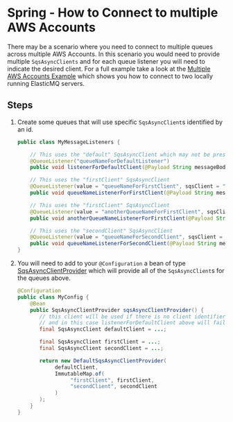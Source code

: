 # Spring - How to Connect to multiple AWS Accounts

There may be a scenario where you need to connect to multiple queues across multiple AWS Accounts. In this scenario you would
need to provide multiple `SqsAsyncClients` and for each queue listener you will need to indicate the desired client. For a full
example take a look at the [Multiple AWS Accounts Example](../../../examples/spring-multiple-aws-account-example) which shows you how to
connect to two locally running ElasticMQ servers.

## Steps

1.  Create some queues that will use specific `SqsAsyncClient`s identified by an id.

    ```java
    public class MyMessageListeners {

        // This uses the "default" SqsAsyncClient which may not be present
        @QueueListener("queueNameForDefaultListener")
        public void listenerForDefaultClient(@Payload String messageBody) {}

        // This uses the "firstClient" SqsAsyncClient
        @QueueListener(value = "queueNameForFirstClient", sqsClient = "firstClient")
        public void queueNameListenerForFirstClient(@Payload String messageBody) {}

        // This uses the "firstClient" SqsAsyncClient
        @QueueListener(value = "anotherQueueNameForFirstClient", sqsClient = "firstClient")
        public void anotherQueueNameListenerForFirstClient(@Payload String messageBody) {}

        // This uses the "secondClient" SqsAsyncClient
        @QueueListener(value = "queueNameForSecondClient", sqsClient = "secondClient")
        public void queueNameListenerForSecondClient(@Payload String messageBody) {}
    }
    ```

1.  You will need to add to your `@Configuration` a bean of type
    [SqsAsyncClientProvider](../../../spring/spring-api/src/main/java/com/jashmore/sqs/spring/client/SqsAsyncClientProvider.java)
    which will provide all of the `SqsAsyncClient`s for the queues above.

    ```java
    @Configuration
    public class MyConfig {
        @Bean
        public SqsAsyncClientProvider sqsAsyncClientProvider() {
           // this client will be used if there is no client identifier for the listener. Note that this can be null
           // and in this case listenerForDefaultClient above will fail to wrap
           final SqsAsyncClient defaultClient = ...;

           final SqsAsyncClient firstClient = ...;
           final SqsAsyncClient secondClient = ...;

           return new DefaultSqsAsyncClientProvider(
                defaultClient,
                ImmutableMap.of(
                     "firstClient", firstClient,
                     "secondClient", secondClient
                )
           );
        }
    }
    ```
